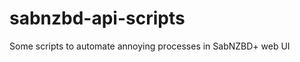 sabnzbd-api-scripts
===================

Some scripts to automate annoying processes in SabNZBD+ web UI
